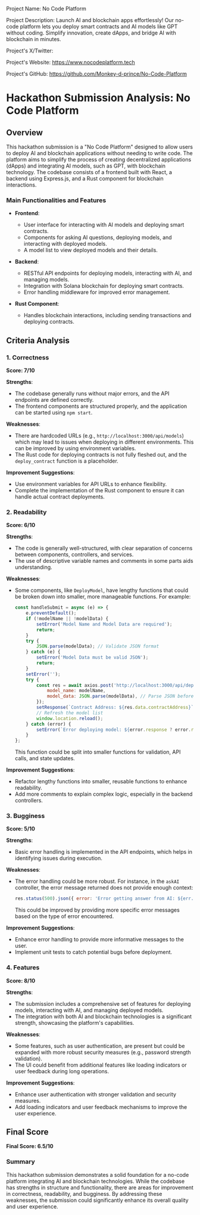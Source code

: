 
Project Name: No Code Platform


Project Description: Launch AI and blockchain apps effortlessly! Our no-code platform lets you deploy smart contracts and AI models like GPT without coding. Simplify innovation, create dApps, and bridge AI with blockchain in minutes.


Project's X/Twitter: 


Project's Website: https://www.nocodeplatform.tech


Project's GitHub: https://github.com/Monkey-d-prince/No-Code-Platform






# Hackathon Submission Analysis: No Code Platform

## Overview
This hackathon submission is a "No Code Platform" designed to allow users to deploy AI and blockchain applications without needing to write code. The platform aims to simplify the process of creating decentralized applications (dApps) and integrating AI models, such as GPT, with blockchain technology. The codebase consists of a frontend built with React, a backend using Express.js, and a Rust component for blockchain interactions.

### Main Functionalities and Features
- **Frontend**: 
  - User interface for interacting with AI models and deploying smart contracts.
  - Components for asking AI questions, deploying models, and interacting with deployed models.
  - A model list to view deployed models and their details.

- **Backend**:
  - RESTful API endpoints for deploying models, interacting with AI, and managing models.
  - Integration with Solana blockchain for deploying smart contracts.
  - Error handling middleware for improved error management.

- **Rust Component**: 
  - Handles blockchain interactions, including sending transactions and deploying contracts.

## Criteria Analysis

### 1. Correctness
**Score: 7/10**

**Strengths**:
- The codebase generally runs without major errors, and the API endpoints are defined correctly.
- The frontend components are structured properly, and the application can be started using `npm start`.

**Weaknesses**:
- There are hardcoded URLs (e.g., `http://localhost:3000/api/models`) which may lead to issues when deploying in different environments. This can be improved by using environment variables.
- The Rust code for deploying contracts is not fully fleshed out, and the `deploy_contract` function is a placeholder.

**Improvement Suggestions**:
- Use environment variables for API URLs to enhance flexibility.
- Complete the implementation of the Rust component to ensure it can handle actual contract deployments.

### 2. Readability
**Score: 6/10**

**Strengths**:
- The code is generally well-structured, with clear separation of concerns between components, controllers, and services.
- The use of descriptive variable names and comments in some parts aids understanding.

**Weaknesses**:
- Some components, like `DeployModel`, have lengthy functions that could be broken down into smaller, more manageable functions. For example:
  ```javascript
  const handleSubmit = async (e) => {
      e.preventDefault();
      if (!modelName || !modelData) {
          setError('Model Name and Model Data are required');
          return;
      }
      try {
          JSON.parse(modelData); // Validate JSON format
      } catch (e) {
          setError('Model Data must be valid JSON');
          return;
      }
      setError('');
      try {
          const res = await axios.post('http://localhost:3000/api/deploy', {
              model_name: modelName,
              model_data: JSON.parse(modelData), // Parse JSON before sending
          });
          setResponse(`Contract Address: ${res.data.contractAddress}`);
          // Refresh the model list
          window.location.reload();
      } catch (error) {
          setError(`Error deploying model: ${error.response ? error.response.data.error : error.message}`);
      }
  };
  ```
  This function could be split into smaller functions for validation, API calls, and state updates.

**Improvement Suggestions**:
- Refactor lengthy functions into smaller, reusable functions to enhance readability.
- Add more comments to explain complex logic, especially in the backend controllers.

### 3. Bugginess
**Score: 5/10**

**Strengths**:
- Basic error handling is implemented in the API endpoints, which helps in identifying issues during execution.

**Weaknesses**:
- The error handling could be more robust. For instance, in the `askAI` controller, the error message returned does not provide enough context:
  ```javascript
  res.status(500).json({ error: 'Error getting answer from AI: ${err.message}' });
  ```
  This could be improved by providing more specific error messages based on the type of error encountered.

**Improvement Suggestions**:
- Enhance error handling to provide more informative messages to the user.
- Implement unit tests to catch potential bugs before deployment.

### 4. Features
**Score: 8/10**

**Strengths**:
- The submission includes a comprehensive set of features for deploying models, interacting with AI, and managing deployed models.
- The integration with both AI and blockchain technologies is a significant strength, showcasing the platform's capabilities.

**Weaknesses**:
- Some features, such as user authentication, are present but could be expanded with more robust security measures (e.g., password strength validation).
- The UI could benefit from additional features like loading indicators or user feedback during long operations.

**Improvement Suggestions**:
- Enhance user authentication with stronger validation and security measures.
- Add loading indicators and user feedback mechanisms to improve the user experience.

## Final Score
**Final Score: 6.5/10**

### Summary
This hackathon submission demonstrates a solid foundation for a no-code platform integrating AI and blockchain technologies. While the codebase has strengths in structure and functionality, there are areas for improvement in correctness, readability, and bugginess. By addressing these weaknesses, the submission could significantly enhance its overall quality and user experience.